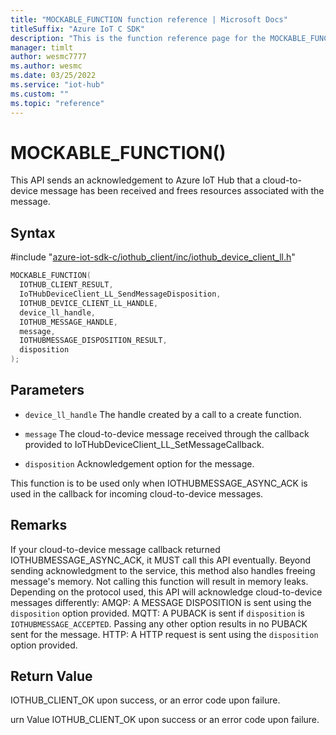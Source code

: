 ```yaml
---                             
title: "MOCKABLE_FUNCTION function reference | Microsoft Docs" 
titleSuffix: "Azure IoT C SDK"            
description: "This is the function reference page for the MOCKABLE_FUNCTION() function in the Azure IoT C SDK. This SDK is used with Azure IoT Hub and Azure IoT Hub Device Provisioning Service"            
manager: timlt                 
author: wesmc7777              
ms.author: wesmc               
ms.date: 03/25/2022                    
ms.service: "iot-hub"             
ms.custom: ""                
ms.topic: "reference"        
---                            
```


# MOCKABLE_FUNCTION()

This API sends an acknowledgement to Azure IoT Hub that a cloud-to-device message has been received and frees resources associated with the message.

## Syntax

\#include "[azure-iot-sdk-c/iothub_client/inc/iothub_device_client_ll.h](../iothub-device-client-ll-h.md)"  
```C
MOCKABLE_FUNCTION(
  IOTHUB_CLIENT_RESULT,
  IoTHubDeviceClient_LL_SendMessageDisposition,
  IOTHUB_DEVICE_CLIENT_LL_HANDLE,
  device_ll_handle,
  IOTHUB_MESSAGE_HANDLE,
  message,
  IOTHUBMESSAGE_DISPOSITION_RESULT,
  disposition
);
```

## Parameters
* `device_ll_handle` The handle created by a call to a create function. 

* `message` The cloud-to-device message received through the callback provided to IoTHubDeviceClient_LL_SetMessageCallback. 

* `disposition` Acknowledgement option for the message.

This function is to be used only when IOTHUBMESSAGE_ASYNC_ACK is used in the callback for incoming cloud-to-device messages. 

## Remarks
If your cloud-to-device message callback returned IOTHUBMESSAGE_ASYNC_ACK, it MUST call this API eventually. Beyond sending acknowledgment to the service, this method also handles freeing message's memory. Not calling this function will result in memory leaks. Depending on the protocol used, this API will acknowledge cloud-to-device messages differently: AMQP: A MESSAGE DISPOSITION is sent using the `disposition` option provided. MQTT: A PUBACK is sent if `disposition` is `IOTHUBMESSAGE_ACCEPTED`. Passing any other option results in no PUBACK sent for the message. HTTP: A HTTP request is sent using the `disposition` option provided. 

## Return Value
IOTHUB_CLIENT_OK upon success, or an error code upon failure.

urn Value
IOTHUB_CLIENT_OK upon success or an error code upon failure.

